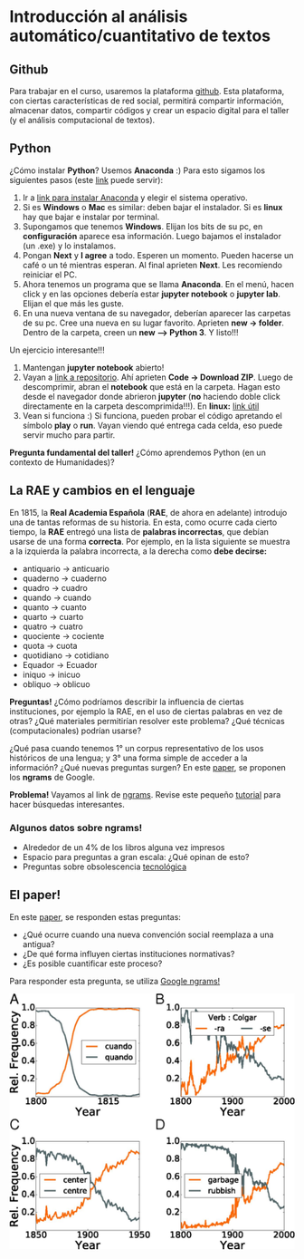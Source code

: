 # Introducción al análisis automático/cuantitativo de textos

## Github

Para trabajar en el curso, usaremos la plataforma [github](https://github.com/). Esta plataforma, con ciertas características de red social, permitirá compartir información,
almacenar datos, compartir códigos y crear un espacio digital para el taller (y el análisis computacional de textos).  

## Python

¿Cómo instalar **Python**? Usemos **Anaconda** :) Para esto sigamos los siguientes pasos (este [link](https://medium.com/saturdays-ai/empezando-a-usar-jupyter-notebook-para-python-parte-1-instalaci%C3%B3n-94e97b4c5f37) puede servir):

1. Ir a [link para instalar Anaconda](https://docs.anaconda.com/anaconda/install/) y elegir el sistema operativo.
2. Si es **Windows** o **Mac** es similar: deben bajar el instalador. Si es **linux** hay que bajar e instalar por terminal.
3. Supongamos que tenemos **Windows**. Elijan los bits de su pc, en **configuración** aparece esa información. Luego bajamos el instalador (un .exe) y lo instalamos.
4. Pongan **Next** y **I agree** a todo. Esperen un momento. Pueden hacerse un café o un té mientras esperan. Al final aprieten **Next**. Les recomiendo reiniciar el PC.
5. Ahora tenemos un programa que se llama **Anaconda**. En el menú, hacen click y en las opciones debería estar **jupyter notebook** o **jupyter lab**. Elijan el que más les guste. 
6. En una nueva ventana de su navegador, deberían aparecer las carpetas de su pc. Cree una nueva en su lugar favorito. Aprieten **new -> folder**. Dentro de la carpeta, creen un **new --> Python 3**. Y listo!!!

Un ejercicio interesante!!!

1. Mantengan **jupyter notebook** abierto!
2. Vayan a [link a repositorio](https://github.com/javiervz/analisis-datos-magister). Ahí aprieten **Code -> Download ZIP**. Luego de descomprimir, abran el **notebook** que está en la carpeta. Hagan esto desde el navegador donde abrieron **jupyter** (**no** haciendo doble click directamente en la carpeta descomprimida!!!). En **linux:** [link útil](https://docs.github.com/en/github/creating-cloning-and-archiving-repositories/cloning-a-repository)
3. Vean si funciona :) Si funciona, pueden probar el código apretando el símbolo **play** o **run**. Vayan viendo qué entrega cada celda, eso puede servir mucho para partir.

**Pregunta fundamental del taller!** ¿Cómo aprendemos Python (en un contexto de Humanidades)?

## La RAE y cambios en el lenguaje

En 1815, la **Real Academia Española** (**RAE**, de ahora en adelante) introdujo una de tantas reformas de su historia. En esta, como ocurre cada cierto tiempo, la **RAE**
entregó una lista de **palabras incorrectas**, que debían usarse de una forma **correcta**. Por ejemplo, en la lista siguiente se muestra a la izquierda la palabra incorrecta, 
a la derecha como **debe decirse:**

- antiquario &#8594; anticuario 
- quaderno &#8594; cuaderno 
- quadro &#8594; cuadro 
- quando &#8594; cuando 
- quanto &#8594; cuanto 
- quarto &#8594; cuarto 
- quatro &#8594; cuatro 
- quociente &#8594; cociente 
- quota &#8594; cuota 
- quotidiano &#8594; cotidiano 
- Equador &#8594; Ecuador 
- iniquo &#8594; inicuo 
- obliquo &#8594; oblicuo 

**Preguntas!** ¿Cómo podríamos describir la influencia de ciertas instituciones, por ejemplo la RAE, en el uso de ciertas palabras en vez de otras? 
¿Qué materiales permitirían resolver este problema? ¿Qué técnicas (computacionales) podrían usarse?

¿Qué pasa cuando tenemos 1° un corpus representativo de los usos históricos de una lengua; y 3° una forma simple de acceder a la información? ¿Qué nuevas preguntas surgen? 
En este [paper](https://github.com/lab-humanidades-digitales-pucp/taller-textos/blob/main/bibliograf%C3%ADa/ngram_paper_2010.pdf), se proponen los **ngrams** de Google. 

**Problema!** Vayamos al link de [ngrams](https://books.google.com/ngrams/). Revise este pequeño [tutorial](https://books.google.com/ngrams/info) para hacer búsquedas interesantes. 

### Algunos datos sobre **ngrams!**

- Alrededor de un 4% de los libros alguna vez impresos
- Espacio para preguntas a gran escala: ¿Qué opinan de esto?
- Preguntas sobre obsolescencia [tecnológica](https://books.google.com/ngrams/graph?content=fax%2C%28vhs*100%29%2C%28beeper*100%29%2C%28dvd*10%29%2C%28disquete*10%29&year_start=1800&year_end=2019&corpus=es-2019&smoothing=3) 

## El paper!

En este [paper](https://www.pnas.org/doi/10.1073/pnas.1721059115), se responden estas preguntas:

- ¿Qué ocurre cuando una nueva convención social reemplaza a una antigua? 
- ¿De qué forma influyen ciertas instituciones normativas? 
- ¿Es posible cuantificar este proceso? 

Para responder esta pregunta, se utiliza [Google ngrams!](https://books.google.com/ngrams/)


![alt text](https://github.com/lab-humanidades-digitales-pucp/taller-textos/blob/main/semana%201/pnas.1721059115fig01.jpeg?raw=true)


